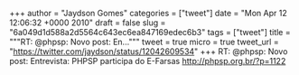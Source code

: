 
+++
author = "Jaydson Gomes"
categories = ["tweet"]
date = "Mon Apr 12 12:06:32 +0000 2010"
draft = false
slug = "6a049d1d588a2d5564c643ec6ea847169edec6b3"
tags = ["tweet"]
title = """RT: @phpsp: Novo post: En..."""
tweet = true
micro = true
tweet_url = "https://twitter.com/jaydson/status/12042609534"
+++
RT: @phpsp: Novo post: Entrevista: PHPSP participa do E-Farsas http://phpsp.org.br/?p=1122
